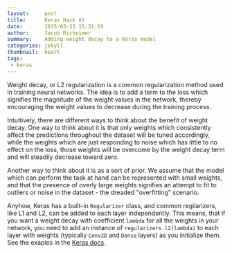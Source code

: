```yaml
---
layout:     post
title:      Keras Hack #1
date:       2015-03-23 15:31:19
author:     Jacob Richeimer
summary:    Adding weight decay to a Keras model
categories: jekyll
thumbnail:  heart
tags:
 - keras
---
```


Weight decay, or L2 regularization is a common regularization method used in training neural networks.
The idea is to add a term to the loss which signifies the magnitude of the weight values in the network,
thereby encouraging the weight values to decrease during the training process.

Intuitively, there are different ways to think about the benefit of weight decay. One way to think about it is that
only weights which consistently affect the predictions throughout the dataset will be tuned accordingly,
while the weights which are just responding to noise which has little to no effect on the loss, those weights will
be overcome by the weight decay term and will steadily decrease toward zero.

Another way to think about it is as a sort of prior. We assume that the model which can perform the task at hand
can be represented with small weights, and that the presence of overly large weights signifies an attempt to fit
to outliers or noise in the dataset - the dreaded "overfitting" scenario.

Anyhow, Keras has a built-in `Regularizer` class, and common regilarizers, like L1 and L2, can be added to each layer
independently. This means, that if you want a weight decay with coefficient `lambda` for all the weights in your network,
you need to add an instance of `regularizers.l2(lambda)` to each layer with weights (typically `Conv2D` and `Dense` layers)
as you initialize them. See the exaples in the [Keras docs][1].



[1]: https://keras.io/regularizers/

